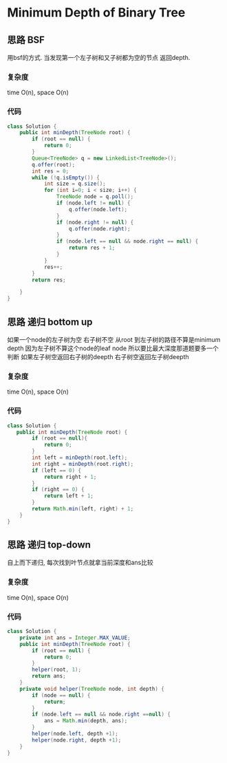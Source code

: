 # Minimum Depth of Binary Tree
## 思路 BSF
用bsf的方式. 当发现第一个左子树和又子树都为空的节点 返回depth.
### 复杂度
time O(n), space O(n)
### 代码
```java
class Solution {
    public int minDepth(TreeNode root) {
        if (root == null) {
            return 0;
        }
        Queue<TreeNode> q = new LinkedList<TreeNode>();
        q.offer(root);
        int res = 0;
        while (!q.isEmpty()) {
            int size = q.size();
            for (int i=0; i < size; i++) {
                TreeNode node = q.poll();
                if (node.left != null) {
                    q.offer(node.left);
                }
                if (node.right != null) {
                    q.offer(node.right);
                }
                if (node.left == null && node.right == null) {
                    return res + 1;
                }
            }
            res++;
        }
        return res;

    }
}
```

## 思路 递归 bottom up
如果一个node的左子树为空 右子树不空 从root 到左子树的路径不算是minimum depth
因为左子树不算这个node的leaf node
所以要比最大深度那道题要多一个判断
如果左子树空返回右子树的deepth 右子树空返回左子树deepth
### 复杂度
time O(n), space O(n)
### 代码
```java
class Solution {
   public int minDepth(TreeNode root) {
        if (root == null){
            return 0;
        }
        int left = minDepth(root.left);
        int right = minDepth(root.right);
        if (left == 0) {
            return right + 1;
        }
        if (right == 0) {
            return left + 1;
        }
        return Math.min(left, right) + 1;
    }
}
```

## 思路 递归 top-down
自上而下递归, 每次找到叶节点就拿当前深度和ans比较
### 复杂度
time O(n), space O(n)
### 代码
```java
class Solution {
    private int ans = Integer.MAX_VALUE;
    public int minDepth(TreeNode root) {
        if (root == null) {
            return 0;
        }
        helper(root, 1);
        return ans;
    }
    private void helper(TreeNode node, int depth) {
        if (node == null) {
            return;
        }
        if (node.left == null && node.right ==null) {
            ans = Math.min(depth, ans);
        }
        helper(node.left, depth +1);
        helper(node.right, depth +1);
    }
}
```
